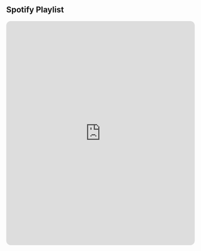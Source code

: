 
## Spotify Playlist 
<iframe style="border-radius:12px" src="https://open.spotify.com/embed/playlist/5KGMXvW7Tg3emnWz5S2grT?utm_source=generator" width="100%" height="600" frameBorder="0" allowfullscreen="" allow="autoplay; clipboard-write; encrypted-media; fullscreen; picture-in-picture"></iframe>
